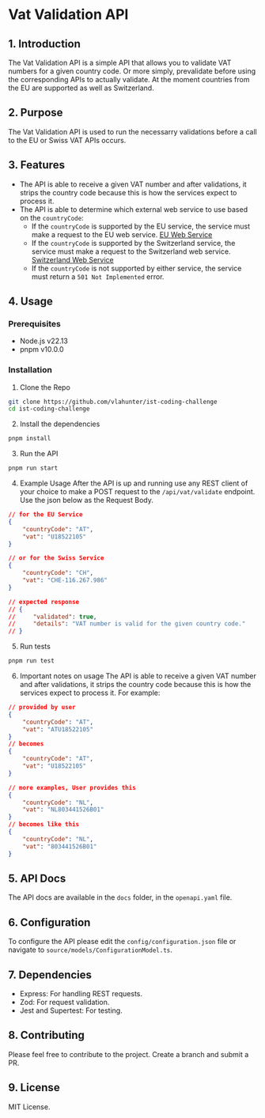 # Vat Validation API

## 1. Introduction
The Vat Validation API is a simple API that allows you to validate VAT numbers for a given country code. Or more simply, prevalidate before using the corresponding APIs to actually validate. At the moment countries from the EU are supported as well as Switzerland.

## 2. Purpose
The Vat Validation API is used to run the necessarry validations before a call to the EU or Swiss VAT APIs occurs.

## 3. Features
- The API is able to receive a given VAT number and after validations, it strips the country code because this is how the services expect to process it.
- The API is able to determine which external web service to use based on the `countryCode`:
  - If the `countryCode` is supported by the EU service, the service must make a request to the EU web service. [EU Web Service](https://ec.europa.eu/taxation_customs/vies/rest-api/check-vat-number)
  - If the `countryCode` is supported by the Switzerland service, the service must make a request to the Switzerland web service. [Switzerland Web Service](https://www.uid-wse-a.admin.ch/V5.0/PublicServices.svc)
  - If the `countryCode` is not supported by either service, the service must return a `501 Not Implemented` error.

## 4. Usage
### Prerequisites
- Node.js v22.13
- pnpm v10.0.0

### Installation
1. Clone the Repo
```sh
git clone https://github.com/vlahunter/ist-coding-challenge
cd ist-coding-challenge
```

2. Install the dependencies
```sh   
pnpm install
```

3. Run the API
```sh
pnpm run start
```

4. Example Usage
After the API is up and running use any REST client of your choice to make a POST request to the `/api/vat/validate` endpoint. Use the json below as the Request Body.
```json
// for the EU Service
{
    "countryCode": "AT",
    "vat": "U18522105"
}

// or for the Swiss Service
{
    "countryCode": "CH",
    "vat": "CHE-116.267.986"
}

// expected response
// {
//     "validated": true,
//     "details": "VAT number is valid for the given country code."
// }
```

5. Run tests
```sh
pnpm run test
```

6. Important notes on usage
The API is able to receive a given VAT number and after validations, it strips the country code because this is how the services expect to process it. For example:
```json
// provided by user
{
    "countryCode": "AT",
    "vat": "ATU18522105"
}
// becomes
{
    "countryCode": "AT",
    "vat": "U18522105"
}

// more examples, User provides this
{
    "countryCode": "NL",
    "vat": "NL803441526B01"
}
// becomes like this
{
    "countryCode": "NL",
    "vat": "803441526B01"
}
```

## 5. API Docs
The API docs are available in the `docs` folder, in the `openapi.yaml` file.

## 6. Configuration 
To configure the API please edit the `config/configuration.json` file or navigate to `source/models/ConfigurationModel.ts`.

## 7. Dependencies
- Express: For handling REST requests.
- Zod: For request validation.
- Jest and Supertest: For testing.

## 8. Contributing
Please feel free to contribute to the project. Create a branch and submit a PR.

## 9. License
MIT License.

